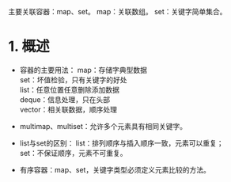 主要关联容器：map、set。
map：关联数组。
set：关键字简单集合。
# 1. 概述
- 容器的主要用法：
map：存储字典型数据  
set：坏值检验，只有关键字的好处  
list：任意位置任意删除添加数据  
deque：信息处理，只在头部  
vector：相关联数据，顺序处理  

- multimap、multiset：允许多个元素具有相同关键字。  

- list与set的区别：
    list：排列顺序与插入顺序一致，元素可以重复；  
    set：不保证顺序，元素不可重复。  
- 有序容器：map、set，关键字类型必须定义元素比较的方法。
